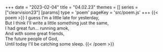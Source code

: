 +++
date = "2023-02-04"
title = "04.02.23"
themes = []
series = ["clearvision23"]
[params]
  type = 'poem'
  pageKey = 'src/poem.js'
+++
{{< poem >}}
I guess I'm a little late for yesterday,  
But I think I'll write a little something just the same,  
I had great fun... running amok,  
And with some great friends,  
The future people of God,  
Until today I'll be catching some sleep.
{{< /poem >}}